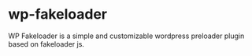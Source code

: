 # wp-fakeloader
WP Fakeloader is a simple and customizable wordpress preloader plugin based on fakeloader js.
